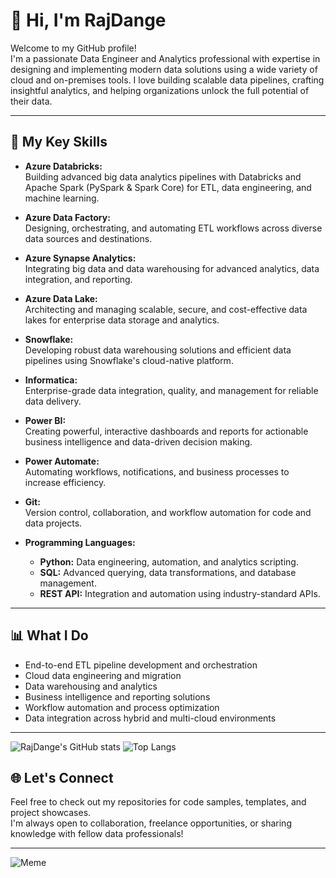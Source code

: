# 👋 Hi, I'm RajDange

Welcome to my GitHub profile!  
I'm a passionate Data Engineer and Analytics professional with expertise in designing and implementing modern data solutions using a wide variety of cloud and on-premises tools. I love building scalable data pipelines, crafting insightful analytics, and helping organizations unlock the full potential of their data.

---

## 🚀 My Key Skills

- **Azure Databricks:**  
  Building advanced big data analytics pipelines with Databricks and Apache Spark (PySpark & Spark Core) for ETL, data engineering, and machine learning.

- **Azure Data Factory:**  
  Designing, orchestrating, and automating ETL workflows across diverse data sources and destinations.

- **Azure Synapse Analytics:**  
  Integrating big data and data warehousing for advanced analytics, data integration, and reporting.

- **Azure Data Lake:**  
  Architecting and managing scalable, secure, and cost-effective data lakes for enterprise data storage and analytics.

- **Snowflake:**  
  Developing robust data warehousing solutions and efficient data pipelines using Snowflake's cloud-native platform.

- **Informatica:**  
  Enterprise-grade data integration, quality, and management for reliable data delivery.

- **Power BI:**  
  Creating powerful, interactive dashboards and reports for actionable business intelligence and data-driven decision making.

- **Power Automate:**  
  Automating workflows, notifications, and business processes to increase efficiency.

- **Git:**  
  Version control, collaboration, and workflow automation for code and data projects.

- **Programming Languages:**  
  - **Python:** Data engineering, automation, and analytics scripting.
  - **SQL:** Advanced querying, data transformations, and database management.
  - **REST API:** Integration and automation using industry-standard APIs.

---

## 📊 What I Do

- End-to-end ETL pipeline development and orchestration
- Cloud data engineering and migration
- Data warehousing and analytics
- Business intelligence and reporting solutions
- Workflow automation and process optimization
- Data integration across hybrid and multi-cloud environments

---

![RajDange's GitHub stats](https://github-readme-stats.vercel.app/api?username=RajDange&show_icons=true&theme=radical)
![Top Langs](https://github-readme-stats.vercel.app/api/top-langs/?username=RajDange&layout=compact&theme=radical)

## 🌐 Let's Connect

Feel free to check out my repositories for code samples, templates, and project showcases.  
I'm always open to collaboration, freelance opportunities, or sharing knowledge with fellow data professionals!

---
![Meme](https://i.imgur.com/8fFC0zA.png)
